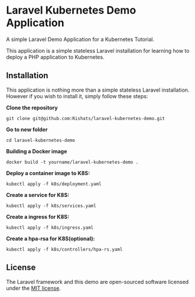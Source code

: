 # Laravel Kubernetes Demo Application

A simple Laravel Demo Application for a Kubernetes Tutorial.

This application is a simple stateless Laravel installation for learning how to deploy a PHP application to Kubernetes.


## Installation

This application is nothing more than a simple stateless Laravel installation. However if you wish to install it, simply follow these steps:

__Clone the repository__

`git clone git@github.com:Rishats/laravel-kubernetes-demo.git`

__Go to new folder__

`cd laravel-kubernetes-demo`


__Building a Docker image__

`docker build -t yourname/laravel-kubernetes-demo .`

__Deploy a container image to K8S:__

`kubectl apply -f k8s/deployment.yaml`

__Create a service for K8S:__

`kubectl apply -f k8s/services.yaml`

__Create a ingress for K8S:__

`kubectl apply -f k8s/ingress.yaml`

__Create a hpa-rsa for K8S(optional):__

`kubectl apply -f k8s/controllers/hpa-rs.yaml`

## License

The Laravel framework and this demo are open-sourced software licensed under the [MIT license](https://opensource.org/licenses/MIT).
